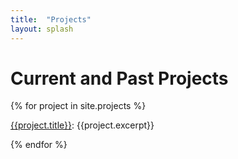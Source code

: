 ```yaml
---
title:  "Projects"
layout: splash
---
```


# Current and Past Projects

{% for project in site.projects %}

[{{project.title}}]({{project.url}}): {{project.excerpt}}

{% endfor %}

